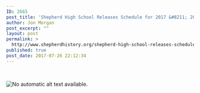 ```yaml
---
ID: 2665
post_title: 'Shepherd High School Releases Schedule for 2017 &#8211; 2018'
author: Jon Morgan
post_excerpt: ""
layout: post
permalink: >
  http://www.shepherdhistory.org/shepherd-high-school-releases-schedule-for-2017-2018/
published: true
post_date: 2017-07-26 22:12:34
---
```

&nbsp;

<img src="https://scontent-ort2-1.xx.fbcdn.net/v/t1.0-9/20139705_661647650696990_7682598870525709319_n.png?oh=f1660575ab6bc57ca8c3f5932c4767ce&amp;oe=5A02C7F2" alt="No automatic alt text available." />
